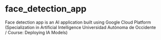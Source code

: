 # face_detection_app
Face detection app is an AI application built using Google Cloud Platform (Specialization in Artificial Intelligence Universidad Autónoma de Occidente / Course: Deploying IA Models)
